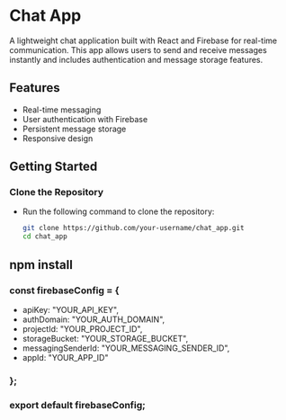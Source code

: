 # Chat App

A lightweight chat application built with React and Firebase for real-time communication. This app allows users to send and receive messages instantly and includes authentication and message storage features.

## Features
- Real-time messaging
- User authentication with Firebase
- Persistent message storage
- Responsive design

## Getting Started

### Clone the Repository
- Run the following command to clone the repository:
  ```bash
  git clone https://github.com/your-username/chat_app.git
  cd chat_app

## npm install

### const firebaseConfig = {
  - apiKey: "YOUR_API_KEY",
  - authDomain: "YOUR_AUTH_DOMAIN",
  - projectId: "YOUR_PROJECT_ID",
  - storageBucket: "YOUR_STORAGE_BUCKET",
  - messagingSenderId: "YOUR_MESSAGING_SENDER_ID",
  - appId: "YOUR_APP_ID"
### };

### export default firebaseConfig;


